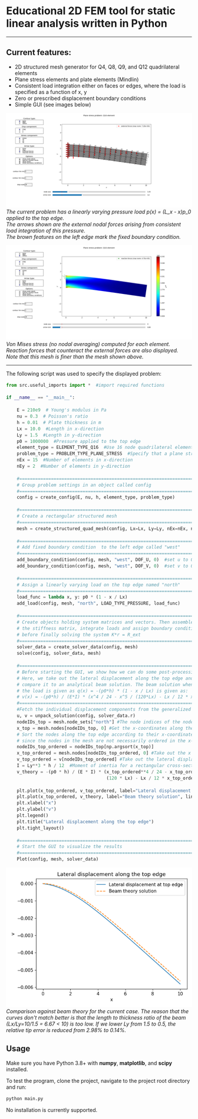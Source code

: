 # Educational 2D FEM tool for static linear analysis written in Python

---

## Current features:
- 2D structured mesh generator for Q4, Q8, Q9, and Q12 quadrilateral elements
- Plane stress elements and plate elements (Mindlin)
- Consistent load integration either on faces or edges, where the load is specified as a function of x, y
- Zero or prescribed displacement boundary conditions
- Simple GUI (see images below)

![](fem-node-labels.png)  
*The current problem has a linearly varying pressure load p(x) = (L_x - x)p_0 applied to the top edge.  
The arrows shown are the external nodal forces arising from consistent load integration of this pressure.  
The brown features on the left edge mark the fixed boundary condition.*

![](fem-stress.png)  
*Von Mises stress (no nodal averaging) computed for each element. Reaction forces that counteract the external forces are also displayed.  
Note that this mesh is finer than the mesh shown above.*

---

The following script was used to specify the displayed problem:

```python
from src.useful_imports import *  #import required functions

if __name__ == "__main__":

    E = 210e9  # Young's modulus in Pa
    nu = 0.3  # Poisson's ratio
    h = 0.01  # Plate thickness in m
    Lx = 10.0  #Length in x-direction
    Ly = 1.5  #Length in y-direction
    p0 = 1000000  #Pressure applied to the top edge
    element_type = ELEMENT_TYPE_Q16  #Use 16 node quadrilateral element
    problem_type = PROBLEM_TYPE_PLANE_STRESS  #Specify that a plane stress problem is solved
    nEx = 15  #Number of elements in x-direction
    nEy = 2  #Number of elements in y-direction

    #====================================================================
    # Group problem settings in an object called config
    #====================================================================
    config = create_config(E, nu, h, element_type, problem_type)

    #====================================================================
    # Create a rectangular structured mesh
    #====================================================================
    mesh = create_structured_quad_mesh(config, Lx=Lx, Ly=Ly, nEx=nEx, nEy=nEy)

    #====================================================================
    # Add fixed boundary condition  to the left edge called "west"
    #====================================================================
    add_boundary_condition(config, mesh, "west", DOF_U, 0)  #set u to 0
    add_boundary_condition(config, mesh, "west", DOF_V, 0)  #set v to 0

    #====================================================================
    # Assign a linearly varying load on the top edge named "north"
    #====================================================================
    load_func = lambda x, y: p0 * (1 - x / Lx)
    add_load(config, mesh, "north", LOAD_TYPE_PRESSURE, load_func)

    #====================================================================
    # Create objects holding system matrices and vectors. Then assemble
    # the stiffness matrix, integrate loads and assign boundary conditions
    # before finally solving the system K*r = R_ext
    #====================================================================
    solver_data = create_solver_data(config, mesh)
    solve(config, solver_data, mesh)

    #====================================================================
    # Before starting the GUI, we show how we can do some post-processing of the results
    # Here, we take out the lateral displacement along the top edge and
    # compare it to an analytical beam solution. The beam solution when
    # the load is given as q(x) = -(p0*h) * (1 - x / Lx) is given as:
    # v(x) = -(p0*h) / (E*I) * (x^4 / 24 - x^5 / (120*Lx) - Lx / 12 * x^3 + Lx^2 / 12 * x^2)
    #====================================================================
    #Fetch the individual displacement components from the generalized displacement vector r 
    u, v = unpack_solution(config, solver_data.r) 
    nodeIDs_top = mesh.node_sets["north"] #The node indices of the node set "north"
    x_top = mesh.nodes[nodeIDs_top, 0] #Get the x-coordinates along the top edge
    # Sort the nodes along the top edge according to their x-coordinate
    # since the nodes in the mesh are not necessarily ordered in the x-direction.
    nodeIDs_top_ordered = nodeIDs_top[np.argsort(x_top)]
    x_top_ordered = mesh.nodes[nodeIDs_top_ordered, 0] #Take out the x coordinates along the top so that they are ordered
    v_top_ordered = v[nodeIDs_top_ordered] #Take out the lateral displacements v_top_ordered the same way as x_top_ordered 
    I = Ly**3 * h / 12  #Moment of inertia for a rectangular cross-section
    v_theory = -(p0 * h) / (E * I) * (x_top_ordered**4 / 24 - x_top_ordered**5 /
                                      (120 * Lx) - Lx / 12 * x_top_ordered**3 + Lx**2 / 12 * x_top_ordered**2)

    plt.plot(x_top_ordered, v_top_ordered, label="Lateral displacement at top edge")
    plt.plot(x_top_ordered, v_theory, label="Beam theory solution", linestyle='--')
    plt.xlabel("x")
    plt.ylabel("v")
    plt.legend()
    plt.title("Lateral displacement along the top edge")
    plt.tight_layout()

    #====================================================================
    # Start the GUI to visualize the results
    #====================================================================
    Plot(config, mesh, solver_data)
```

![](beam-comparison.png)  
*Comparison against beam theory for the current case. The reason that the curves don't match better is that the length to thickness ratio of the beam (Lx/Ly=10/1.5 = 6.67 < 10) is too low.
If we lower Ly from 1.5 to 0.5, the relative tip error is reduced from 2.98% to 0.14%.*


## Usage

Make sure you have Python 3.8+ with **numpy**, **matplotlib**, and **scipy** installed.

To test the program, clone the project, navigate to the project root directory and run:

```bash
python main.py
```

No installation is currently supported.
